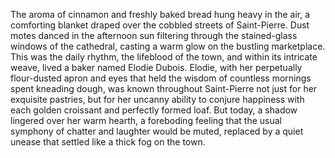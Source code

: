 The aroma of cinnamon and freshly baked bread hung heavy in the air, a comforting blanket draped over the cobbled streets of Saint-Pierre.  Dust motes danced in the afternoon sun filtering through the stained-glass windows of the cathedral, casting a warm glow on the bustling marketplace.  This was the daily rhythm, the lifeblood of the town, and within its intricate weave, lived a baker named Elodie Dubois.  Elodie, with her perpetually flour-dusted apron and eyes that held the wisdom of countless mornings spent kneading dough, was known throughout Saint-Pierre not just for her exquisite pastries, but for her uncanny ability to conjure happiness with each golden croissant and perfectly formed loaf.  But today, a shadow lingered over her warm hearth, a foreboding feeling that the usual symphony of chatter and laughter would be muted, replaced by a quiet unease that settled like a thick fog on the town.
